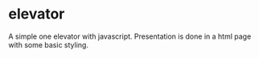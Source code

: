 # elevator
A simple one elevator with javascript. Presentation is done in a html page with some basic styling. 
